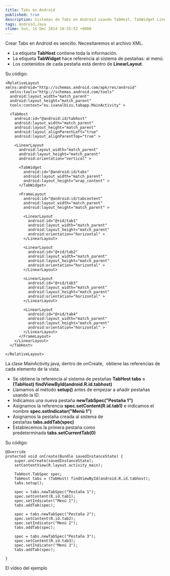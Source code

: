 ```yaml
---
title: Tabs en Android
published: true
description: Sistemas de Tabs en Android usando TabHost, TabWidget LinearLayout
tags: Android,Java
ctime: Sun, 14 Dec 2014 10:35:52 +0000
---
```


Crear Tabs en Android es sencillo. Necesitaremos el archivo XML.

*   La etiqueta **TabHost** contiene toda la información.
*   La etiqueta **TabWidget** hace referencia al sistema de pestañas: al menú.
*   Los contenidos de cada pestaña está dentro de **LinearLayout**.

Su código:

```
<RelativeLayout xmlns:android="http://schemas.android.com/apk/res/android"
  xmlns:tools="http://schemas.android.com/tools"
  android:layout_width="match_parent"
  android:layout_height="match_parent"
  tools:context="eu.ivanalbizu.tabapp.MainActivity" >

  <TabHost
    android:id="@android:id/tabhost"
    android:layout_width="match_parent"
    android:layout_height="match_parent"
    android:layout_alignParentLeft="true"
    android:layout_alignParentTop="true" >

    <LinearLayout
      android:layout_width="match_parent"
      android:layout_height="match_parent"
      android:orientation="vertical" >

      <TabWidget
        android:id="@android:id/tabs"
        android:layout_width="match_parent"
        android:layout_height="wrap_content" >
      </TabWidget>

      <FrameLayout
        android:id="@android:id/tabcontent"
        android:layout_width="match_parent"
        android:layout_height="match_parent" >

        <LinearLayout
          android:id="@+id/tab1"
          android:layout_width="match_parent"
          android:layout_height="match_parent"
          android:orientation="horizontal" >
        </LinearLayout>

        <LinearLayout
          android:id="@+id/tab2"
          android:layout_width="match_parent"
          android:layout_height="match_parent"
          android:orientation="horizontal" >
        </LinearLayout>

        <LinearLayout
          android:id="@+id/tab3"
          android:layout_width="match_parent"
          android:layout_height="match_parent"
          android:orientation="horizontal" >
        </LinearLayout>

        <LinearLayout
          android:id="@+id/tab4"
          android:layout_width="match_parent"
          android:layout_height="match_parent"
          android:orientation="horizontal" >
        </LinearLayout>
      </FrameLayout>
    </LinearLayout>
  </TabHost>

</RelativeLayout>
```

La clase MainActivity.java, dentro de onCreate,  obtiene las referencias de cada elemento de la vista.

*   Se obtiene la referencia al sistema de pestañas **TabHost tabs = (TabHost) findViewById(android.R.id.tabhost)**
*   Llamamos al método **setup()** antes de empezar a añadir pestañas usando la ID.
*   Indicamos una nueva pestaña **newTabSpec("Pestaña 1")**
*   Asignamos la referencia **spec.setContent(R.id.tab1)** e indicamos el nombre **spec.setIndicator("Menú 1")**
*   Asignamos la pestaña creada al sistema de pestañas **tabs.addTab(spec)**
*   Establecemos la primera pestaña como predeterminada **tabs.setCurrentTab(0)**

Su código:

```
@Override
protected void onCreate(Bundle savedInstanceState) {
	super.onCreate(savedInstanceState);
	setContentView(R.layout.activity_main);
	
	TabHost.TabSpec spec;
	TabHost tabs = (TabHost) findViewById(android.R.id.tabhost);
	tabs.setup();
	
	spec = tabs.newTabSpec("Pestaña 1");
	spec.setContent(R.id.tab1);
	spec.setIndicator("Menú 1");
	tabs.addTab(spec);
	
	spec = tabs.newTabSpec("Pestaña 2");
	spec.setContent(R.id.tab2);
	spec.setIndicator("Menú 2");
	tabs.addTab(spec);
	
	spec = tabs.newTabSpec("Pestaña 3");
	spec.setContent(R.id.tab3);
	spec.setIndicator("Menú 3");
	tabs.addTab(spec);
	
}
```

El vídeo del ejemplo